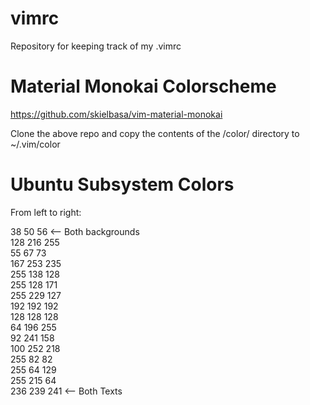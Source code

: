 # vimrc
  
Repository for keeping track of my .vimrc

# Material Monokai Colorscheme

https://github.com/skielbasa/vim-material-monokai  
  
Clone the above repo and copy the contents of the /color/ directory to ~/.vim/color

# Ubuntu Subsystem Colors

From left to right:

38 50 56 <-- Both backgrounds  
128 216 255  
55 67 73  
167 253 235  
255 138 128  
255 128 171  
255 229 127  
192 192 192  
128 128 128  
64 196 255  
92 241 158  
100 252 218  
255 82 82  
255 64 129  
255 215 64  
236 239 241 <-- Both Texts  
